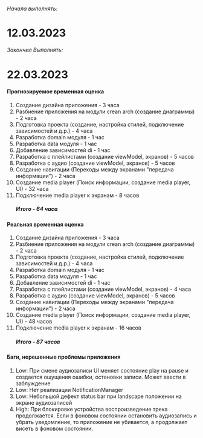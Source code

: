 <h6>Начала выполнять: <h1>12.03.2023</h1></h6>
<h6>Закончил Выполнять: <h1>22.03.2023</h1></h6>
<h4>Прогнозируемое временная оценка</h4>
<ol>
  <li>Создание дизайна приложения - 3 часа</li>
  <li>Разбиение приложения на модули crean arch (создание диаграммы) - 2 часа</li>
  <li>Подготовка проекта (создание, настройка стилей, подключение зависимостей и д.р.) - 4 часа</li>
  <li>Разработка domain модуля - 1 час</li>
  <li>Разработка data модуля - 1 час</li>
  <li>Добавление зависимостей di - 1 час</li>
  <li>Разработка с плейлистами (создание viewModel, экранов) - 5 часов</li>
  <li>Разработка с аудио (создание viewModel, экранов) - 5 часов</li>
  <li>Создание навигации (Переходы между экранами "передача информации") - 2 часа</li>
  <li>Создание media player (Поиск информации, создание media player, UI) - 32 часа</li>
  <li>Подключение media player к экранам - 8 часов</li>
  <h5>Итого - 64 часа</h5>
</ol>

<h4>Реальная временная оценка</h4>
<ol>
  <li>Создание дизайна приложения - 3 часа</li>
  <li>Разбиение приложения на модули crean arch (создание диаграммы) - 2 часа</li>
  <li>Подготовка проекта (создание, настройка стилей, подключение зависимостей и д.р.) - 4 часа</li>
  <li>Разработка domain модуля - 1 час</li>
  <li>Разработка data модуля - 1 час</li>
  <li>Добавление зависимостей di - 1 час</li>
  <li>Разработка с плейлистами (создание viewModel, экранов) - 4 часа</li>
  <li>Разработка с аудио (создание viewModel, экранов) - 5 часов</li>
  <li>Создание навигации (Переходы между экранами "передача информации") - 2 часа</li>
  <li>Создание media player (Поиск информации, создание media player, UI) - 48 часов</li>
  <li>Подключение media player к экранам - 16 часов</li>
  <h5>Итого - 87 часов</h5>
</ol>

<h4>Баги, нерешенные проблемы приложения</h4>
<ol>
  <li>Low: При смене аудиозаписи UI меняет состояние play на pause и создается ощущения ошибки, остановки записи. Может ввести в заблуждение</li>
  <li>Low: Нет реализации NotificationManager</li>
  <li>Low: Небольшой дефект status bar при landscape положении на экране аудиозаписей</li>
  <li>High: При блокировке устройства воспроизведение трека продолжается. Если в фоновом состоянии остановить аудиозапись и убрать уведомление, то приложение не убивается, а продолжает висеть в фоновом состоянии.</li>
</ol>
